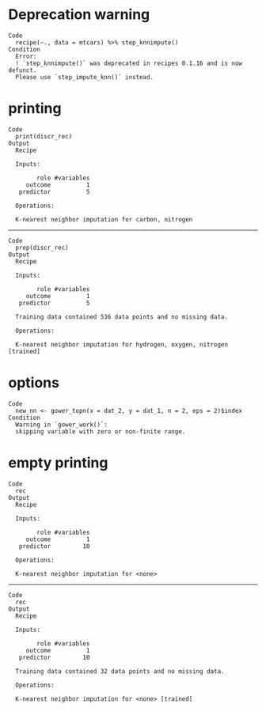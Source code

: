 # Deprecation warning

    Code
      recipe(~., data = mtcars) %>% step_knnimpute()
    Condition
      Error:
      ! `step_knnimpute()` was deprecated in recipes 0.1.16 and is now defunct.
      Please use `step_impute_knn()` instead.

# printing

    Code
      print(discr_rec)
    Output
      Recipe
      
      Inputs:
      
            role #variables
         outcome          1
       predictor          5
      
      Operations:
      
      K-nearest neighbor imputation for carbon, nitrogen

---

    Code
      prep(discr_rec)
    Output
      Recipe
      
      Inputs:
      
            role #variables
         outcome          1
       predictor          5
      
      Training data contained 536 data points and no missing data.
      
      Operations:
      
      K-nearest neighbor imputation for hydrogen, oxygen, nitrogen [trained]

# options

    Code
      new_nn <- gower_topn(x = dat_2, y = dat_1, n = 2, eps = 2)$index
    Condition
      Warning in `gower_work()`:
      skipping variable with zero or non-finite range.

# empty printing

    Code
      rec
    Output
      Recipe
      
      Inputs:
      
            role #variables
         outcome          1
       predictor         10
      
      Operations:
      
      K-nearest neighbor imputation for <none>

---

    Code
      rec
    Output
      Recipe
      
      Inputs:
      
            role #variables
         outcome          1
       predictor         10
      
      Training data contained 32 data points and no missing data.
      
      Operations:
      
      K-nearest neighbor imputation for <none> [trained]

